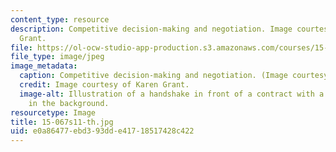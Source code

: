 ```yaml
---
content_type: resource
description: Competitive decision-making and negotiation. Image courtesy of Karen
  Grant.
file: https://ol-ocw-studio-app-production.s3.amazonaws.com/courses/15-067-competitive-decision-making-and-negotiation-spring-2011/e0a86477ebd393dde41718517428c422_15-067s11-th.jpg
file_type: image/jpeg
image_metadata:
  caption: Competitive decision-making and negotiation. (Image courtesy of Karen Grant.)
  credit: Image courtesy of Karen Grant.
  image-alt: Illustration of a handshake in front of a contract with a city skyline
    in the background.
resourcetype: Image
title: 15-067s11-th.jpg
uid: e0a86477-ebd3-93dd-e417-18517428c422
---
```

